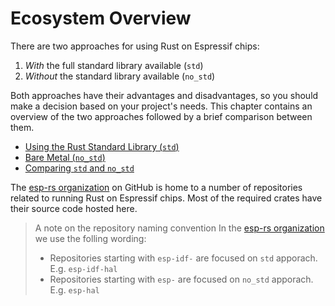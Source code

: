 # Ecosystem Overview

There are two approaches for using Rust on Espressif chips:

1. _With_ the full standard library available (`std`)
2. _Without_ the standard library available (`no_std`)

Both approaches have their advantages and disadvantages, so you should make a decision based on your project's needs. This chapter contains an overview of the two approaches followed by a brief comparison between them.

- [Using the Rust Standard Library (`std`)](./using-the-standard-library.html)
- [Bare Metal (`no_std`)](./bare-metal.html)
- [Comparing `std` and `no_std`](./comparing-std-and-no_std.html)

The [esp-rs organization] on GitHub is home to a number of repositories related to running Rust on Espressif chips. Most of the required crates have their source code hosted here.

> A note on the repository naming convention
> In the [esp-rs organization] we use the folling wording:
> - Repositories starting with `esp-idf-` are focused on `std` apporach. E.g. `esp-idf-hal`
> - Repositories starting with `esp-` are focused on `no_std` apporach. E.g. `esp-hal`

[esp-rs organization]: https://github.com/esp-rs/
